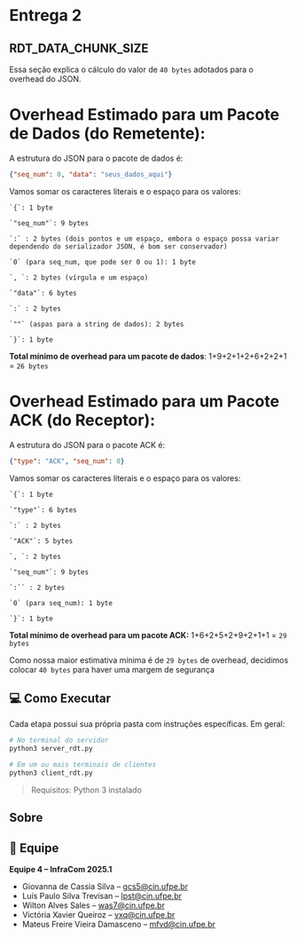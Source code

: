 # Entrega 2

## RDT_DATA_CHUNK_SIZE
Essa seção explica o cálculo do valor de `40 bytes` adotados para o overhead do JSON.

# **Overhead Estimado para um Pacote de Dados (do Remetente):**

A estrutura do JSON para o pacote de dados é:
``` json
{"seq_num": 0, "data": "seus_dados_aqui"}
```

Vamos somar os caracteres literais e o espaço para os valores:

    `{`: 1 byte

    `"seq_num"`: 9 bytes

    `:` : 2 bytes (dois pontos e um espaço, embora o espaço possa variar dependendo do serializador JSON, é bom ser conservador)

    `0` (para seq_num, que pode ser 0 ou 1): 1 byte

    `, `: 2 bytes (vírgula e um espaço)

    `"data"`: 6 bytes

    `:` : 2 bytes

    `""` (aspas para a string de dados): 2 bytes

    `}`: 1 byte

**Total mínimo de overhead para um pacote de dados**: 1+9+2+1+2+6+2+2+1 = `26 bytes`

# **Overhead Estimado para um Pacote ACK (do Receptor):**

A estrutura do JSON para o pacote ACK é:
``` json
{"type": "ACK", "seq_num": 0}
```

Vamos somar os caracteres literais e o espaço para os valores:

    `{`: 1 byte

    `"type"`: 6 bytes

    `:` : 2 bytes

    `"ACK"`: 5 bytes

    `, `: 2 bytes

    `"seq_num"`: 9 bytes

    `:`` : 2 bytes

    `0` (para seq_num): 1 byte

    `}`: 1 byte

**Total mínimo de overhead para um pacote ACK:** 1+6+2+5+2+9+2+1+1 = `29 bytes`

Como nossa maior estimativa mínima é de `29 bytes` de overhead, decidimos colocar `40 bytes` para haver uma margem de segurança

## 💻 Como Executar

Cada etapa possui sua própria pasta com instruções específicas. Em geral:

```bash
# No terminal do servidor
python3 server_rdt.py

# Em um ou mais terminais de clientes
python3 client_rdt.py
```

> Requisitos: Python 3 instalado

## Sobre 

## 👥 Equipe

**Equipe 4 – InfraCom 2025.1**

- Giovanna de Cassia Silva – [gcs5@cin.ufpe.br](mailto:gcs5@cin.ufpe.br)  
- Luís Paulo Silva Trevisan – [lpst@cin.ufpe.br](mailto:lpst@cin.ufpe.br)  
- Wilton Alves Sales – [was7@cin.ufpe.br](mailto:was7@cin.ufpe.br)  
- Victória Xavier Queiroz – [vxq@cin.ufpe.br](mailto:vxq@cin.ufpe.br)  
- Mateus Freire Vieira Damasceno – [mfvd@cin.ufpe.br](mailto:mfvd@cin.ufpe.br)
